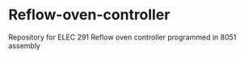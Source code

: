 # Reflow-oven-controller
Repository for ELEC 291 Reflow oven controller programmed in 8051 assembly
